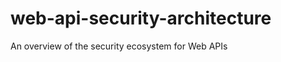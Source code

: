 web-api-security-architecture
=============================

An overview of the security ecosystem for Web APIs